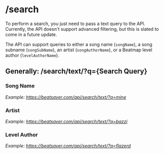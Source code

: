 # /search

To perform a search, you just need to pass a text query to the API. Currently, the API doesn't support advanced filtering, but this is slated to come in a future update.

The API can support queries to either a song name (`songName`), a song subname (`songSubName`), an artist (`songAuthorName`), or a Beatmap level author (`levelAuthorName`). 

## Generally: /search/text/?q={Search Query}
### Song Name
_Example: https://beatsaver.com/api/search/text/?q=mine_

### Artist
_Example: https://beatsaver.com/api/search/text/?q=bazzi_

### Level Author
_Example: https://beatsaver.com/api/search/text/?q=flazerd_
